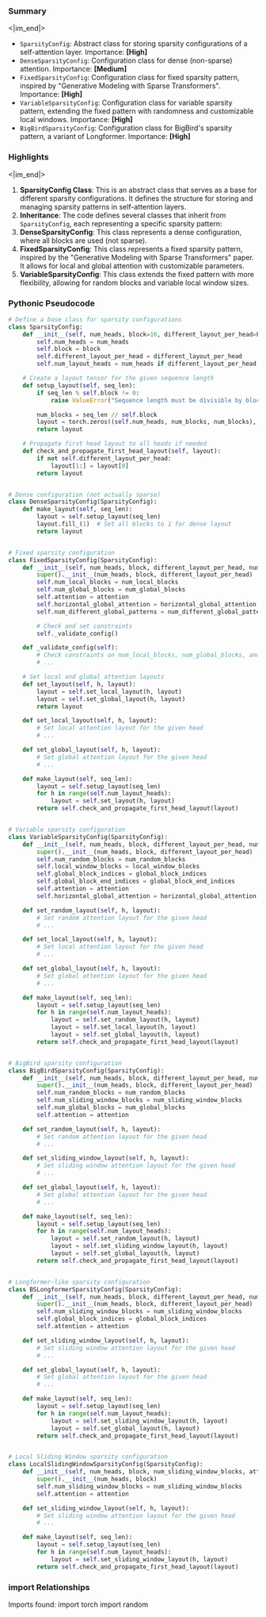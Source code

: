 

### Summary

<|im_end|>

* `SparsityConfig`: Abstract class for storing sparsity configurations of a self-attention layer. Importance: **[High]**
* `DenseSparsityConfig`: Configuration class for dense (non-sparse) attention. Importance: **[Medium]**
* `FixedSparsityConfig`: Configuration class for fixed sparsity pattern, inspired by "Generative Modeling with Sparse Transformers". Importance: **[High]**
* `VariableSparsityConfig`: Configuration class for variable sparsity pattern, extending the fixed pattern with randomness and customizable local windows. Importance: **[High]**
* `BigBirdSparsityConfig`: Configuration class for BigBird's sparsity pattern, a variant of Longformer. Importance: **[High]**

### Highlights

<|im_end|>

1. **SparsityConfig Class**: This is an abstract class that serves as a base for different sparsity configurations. It defines the structure for storing and managing sparsity patterns in self-attention layers.
2. **Inheritance**: The code defines several classes that inherit from `SparsityConfig`, each representing a specific sparsity pattern:
3. **DenseSparsityConfig**: This class represents a dense configuration, where all blocks are used (not sparse).
4. **FixedSparsityConfig**: This class represents a fixed sparsity pattern, inspired by the "Generative Modeling with Sparse Transformers" paper. It allows for local and global attention with customizable parameters.
5. **VariableSparsityConfig**: This class extends the fixed pattern with more flexibility, allowing for random blocks and variable local window sizes.

### Pythonic Pseudocode

```python
# Define a base class for sparsity configurations
class SparsityConfig:
    def __init__(self, num_heads, block=16, different_layout_per_head=False):
        self.num_heads = num_heads
        self.block = block
        self.different_layout_per_head = different_layout_per_head
        self.num_layout_heads = num_heads if different_layout_per_head else 1

    # Create a layout tensor for the given sequence length
    def setup_layout(self, seq_len):
        if seq_len % self.block != 0:
            raise ValueError("Sequence length must be divisible by block size")

        num_blocks = seq_len // self.block
        layout = torch.zeros((self.num_heads, num_blocks, num_blocks), dtype=torch.int64)
        return layout

    # Propagate first head layout to all heads if needed
    def check_and_propagate_first_head_layout(self, layout):
        if not self.different_layout_per_head:
            layout[1:] = layout[0]
        return layout


# Dense configuration (not actually sparse)
class DenseSparsityConfig(SparsityConfig):
    def make_layout(self, seq_len):
        layout = self.setup_layout(seq_len)
        layout.fill_(1)  # Set all blocks to 1 for dense layout
        return layout


# Fixed sparsity configuration
class FixedSparsityConfig(SparsityConfig):
    def __init__(self, num_heads, block, different_layout_per_head, num_local_blocks, num_global_blocks, attention, horizontal_global_attention, num_different_global_patterns):
        super().__init__(num_heads, block, different_layout_per_head)
        self.num_local_blocks = num_local_blocks
        self.num_global_blocks = num_global_blocks
        self.attention = attention
        self.horizontal_global_attention = horizontal_global_attention
        self.num_different_global_patterns = num_different_global_patterns

        # Check and set constraints
        self._validate_config()

    def _validate_config(self):
        # Check constraints on num_local_blocks, num_global_blocks, and attention type
        # ...

    # Set local and global attention layouts
    def set_layout(self, h, layout):
        layout = self.set_local_layout(h, layout)
        layout = self.set_global_layout(h, layout)
        return layout

    def set_local_layout(self, h, layout):
        # Set local attention layout for the given head
        # ...

    def set_global_layout(self, h, layout):
        # Set global attention layout for the given head
        # ...

    def make_layout(self, seq_len):
        layout = self.setup_layout(seq_len)
        for h in range(self.num_layout_heads):
            layout = self.set_layout(h, layout)
        return self.check_and_propagate_first_head_layout(layout)


# Variable sparsity configuration
class VariableSparsityConfig(SparsityConfig):
    def __init__(self, num_heads, block, different_layout_per_head, num_random_blocks, local_window_blocks, global_block_indices, global_block_end_indices, attention, horizontal_global_attention):
        super().__init__(num_heads, block, different_layout_per_head)
        self.num_random_blocks = num_random_blocks
        self.local_window_blocks = local_window_blocks
        self.global_block_indices = global_block_indices
        self.global_block_end_indices = global_block_end_indices
        self.attention = attention
        self.horizontal_global_attention = horizontal_global_attention

    def set_random_layout(self, h, layout):
        # Set random attention layout for the given head
        # ...

    def set_local_layout(self, h, layout):
        # Set local attention layout for the given head
        # ...

    def set_global_layout(self, h, layout):
        # Set global attention layout for the given head
        # ...

    def make_layout(self, seq_len):
        layout = self.setup_layout(seq_len)
        for h in range(self.num_layout_heads):
            layout = self.set_random_layout(h, layout)
            layout = self.set_local_layout(h, layout)
            layout = self.set_global_layout(h, layout)
        return self.check_and_propagate_first_head_layout(layout)


# BigBird sparsity configuration
class BigBirdSparsityConfig(SparsityConfig):
    def __init__(self, num_heads, block, different_layout_per_head, num_random_blocks, num_sliding_window_blocks, num_global_blocks, attention):
        super().__init__(num_heads, block, different_layout_per_head)
        self.num_random_blocks = num_random_blocks
        self.num_sliding_window_blocks = num_sliding_window_blocks
        self.num_global_blocks = num_global_blocks
        self.attention = attention

    def set_random_layout(self, h, layout):
        # Set random attention layout for the given head
        # ...

    def set_sliding_window_layout(self, h, layout):
        # Set sliding window attention layout for the given head
        # ...

    def set_global_layout(self, h, layout):
        # Set global attention layout for the given head
        # ...

    def make_layout(self, seq_len):
        layout = self.setup_layout(seq_len)
        for h in range(self.num_layout_heads):
            layout = self.set_random_layout(h, layout)
            layout = self.set_sliding_window_layout(h, layout)
            layout = self.set_global_layout(h, layout)
        return self.check_and_propagate_first_head_layout(layout)


# Longformer-like sparsity configuration
class BSLongformerSparsityConfig(SparsityConfig):
    def __init__(self, num_heads, block, different_layout_per_head, num_sliding_window_blocks, global_block_indices, global_block_end_indices, attention):
        super().__init__(num_heads, block, different_layout_per_head)
        self.num_sliding_window_blocks = num_sliding_window_blocks
        self.global_block_indices = global_block_indices
        self.attention = attention

    def set_sliding_window_layout(self, h, layout):
        # Set sliding window attention layout for the given head
        # ...

    def set_global_layout(self, h, layout):
        # Set global attention layout for the given head
        # ...

    def make_layout(self, seq_len):
        layout = self.setup_layout(seq_len)
        for h in range(self.num_layout_heads):
            layout = self.set_sliding_window_layout(h, layout)
            layout = self.set_global_layout(h, layout)
        return self.check_and_propagate_first_head_layout(layout)


# Local Sliding Window sparsity configuration
class LocalSlidingWindowSparsityConfig(SparsityConfig):
    def __init__(self, num_heads, block, num_sliding_window_blocks, attention):
        super().__init__(num_heads, block)
        self.num_sliding_window_blocks = num_sliding_window_blocks
        self.attention = attention

    def set_sliding_window_layout(self, h, layout):
        # Set sliding window attention layout for the given head
        # ...

    def make_layout(self, seq_len):
        layout = self.setup_layout(seq_len)
        for h in range(self.num_layout_heads):
            layout = self.set_sliding_window_layout(h, layout)
        return self.check_and_propagate_first_head_layout(layout)
```


### import Relationships

Imports found:
import torch
import random
